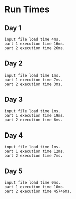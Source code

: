 # Run Times

## Day 1

```
input file load time 4ms.
part 1 execution time 16ms.
part 2 execution time 26ms.
```

## Day 2

```
input file load time 1ms.
part 1 execution time 7ms.
part 2 execution time 3ms.
```

## Day 3

```
input file load time 1ms.
part 1 execution time 19ms.
part 2 execution time 6ms.
```

## Day 4

```
input file load time 1ms.
part 1 execution time 12ms.
part 2 execution time 7ms.
```

## Day 5

```
input file load time 0ms.
part 1 execution time 10ms.
part 2 execution time 45746ms.
```

